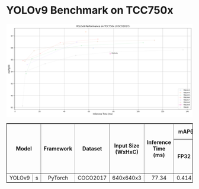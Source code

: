 # YOLOv9 Benchmark on TCC750x
![YOLO Model Performance](../../../_docs/image/yolov9_performance.png)
<table border="1" cellspacing="0" cellpadding="5">
    <thead>
        <tr>
            <th align="center" rowspan="2" colspan="2">Model</th>
            <th th align="center" rowspan="2">Framework</th>
            <th th align="center" rowspan="2">Dataset</th>
            <th th align="center" rowspan="2">Input Size (WxHxC)</th>
            <th align="center" rowspan="2">Inference Time (ms)</th>
            <th align="center" colspan="2">mAP@50:95</th>
            <th align="center" colspan="2">mAP@50</th>
            <th align="center" rowspan="2">Quantization Bit</th>
            <th align="center" colspan="2">Compiled Model Files</th>
            <th align="center" rowspan="2">References</th>
        </tr>
        <tr>
            <th>FP32</th>
            <th>INT8</th>
            <th>FP32</th>
            <th>INT8</th>
            <th>Weight and Bias Binary (MB)</th>
            <th>Command Binary (KB)</th>
        </tr>
    </thead>
    <tbody>
        <tr>
            <td align="center" rowspan="1" class="model">YOLOv9</td> <!-- Model -->
            <td align="center" class="variant">s</td>
            <td align="center">PyTorch</td> <!-- Framework -->
            <td align="center">COCO2017</td> <!-- Detections/DataSet -->
            <td align="center">640x640x3</td> <!-- Input Size (WxHxC) -->
            <td align="center">77.34</td>
            <td align="center">0.414</td>
            <td align="center">0.404</td>
            <td align="center">0.562</td>
            <td align="center">0.551</td>
            <td align="center">INT8 </td>
            <td align="center">7.343</td>
            <td align="center">132</td>
            <td align="center" rowspan="1"><a href="">GitHub</a></td> <!-- References: Link -->
        </tr>
    </tbody>
</table>
